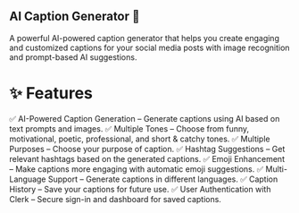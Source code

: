 ## AI Caption Generator 🚀
A powerful AI-powered caption generator that helps you create engaging and customized captions for your social media posts with image recognition and prompt-based AI suggestions.

# ✨ Features
✅ AI-Powered Caption Generation – Generate captions using AI based on text prompts and images.
✅ Multiple Tones – Choose from funny, motivational, poetic, professional, and short & catchy tones.
✅ Multiple Purposes – Choose your purpose of caption.
✅ Hashtag Suggestions – Get relevant hashtags based on the generated captions.
✅ Emoji Enhancement – Make captions more engaging with automatic emoji suggestions.
✅ Multi-Language Support – Generate captions in different languages.
✅ Caption History – Save your captions for future use.
✅ User Authentication with Clerk – Secure sign-in and dashboard for saved captions.